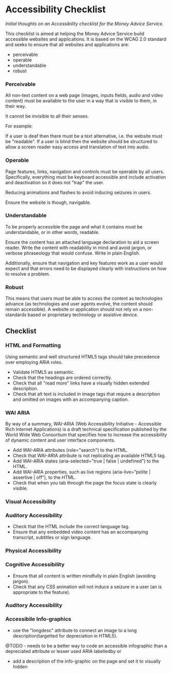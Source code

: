 Accessibility Checklist
=======================

*Initial thoughts on an Accessibility checklist for the Money Advice Service.*

This checklist is aimed at helping the Money Advice Service build accessible websites and applications. It is based on the WCAG 2.0 standard and seeks to ensure that all websites and applications are:

 - perceivable
 - operable
 - understandable
 - robust
 
### Perceivable
All non-text content on a web page (images, inputs fields, audio and video content) must be available to the user in a way that is visible to them, in their way. 

It cannot be invisible to all their senses. 

For example:

If a user is deaf then there must be a text alternative, i.e. the website must be "readable". If a user is blind then the website should be structured to allow a screen reader easy access and translation of text into audio.

### Operable
Page features, links, navigation and controls must be operable by all users. Specifically, everything must be keyboard accessible and include activation and deactivation so it does not "trap" the user.

Reducing animations and flashes to avoid inducing seizures in users. 

Ensure the website is though, navigable.

### Understandable
To be properly accessible the page and what it contains must be understandable, or in other words, readable. 

Ensure the content has an attached language declaration to aid a screen reader. Write the content with readability in mind and avoid jargon, or verbose phraseology that would confuse. Write in plain English.

Additionally, ensure that navigation and key features work as a user would expect and that errors need to be displayed clearly with instructions on how to resolve a problem.

### Robust
This means that users must be able to access the content as technologies advance (as technologies and user agents evolve, the content should remain accessible). A website or application should not rely on a non-standards based or proprietary technology or assistive device.

## Checklist

### HTML and Formatting
Using semantic and well structured HTML5 tags should take precedence over employing ARIA roles.

- Validate HTML5 as semantic.
- Check that the headings are ordered correctly.
- Check that all "read more" links have a visually hidden extended description.
- Check that alt text is included in image tags that require a description and omitted on images with an accompanying caption.

### WAI ARIA
By way of a summary, WAI-ARIA (Web Accessibility Initiative - Accessible Rich Internet Applications) is a draft technical specification published by the World Wide Web Consortium that specifies how to increase the accessibility of dynamic content and user interface components.


- Add WAI-ARIA attributes (role="search") to the HTML.
- Check that WAI-ARIA attribute is not replicating an available HTML5 tag.
- Add WAI-ARIA states (aria-selected="true | false | undefined") to the HTML.
- Add WAI-ARIA properties, such as live regions (aria-live=”polite | assertive | off”), to the HTML.
- Check that when you tab through the page the focus state is clearly visible.


### Visual Accessibility

### Auditory Accessibility
- Check that the HTML include the correct language tag.
- Ensure that any embedded video content has an accompanying transcript, subtitles or sign language.

### Physical Accessibility


### Cognitive Accessibility
- Ensure that all content is written mindfully in plain English (avoiding jargon).
- Check that any CSS animation will not induce a seizure in a user (an is appropriate to the feature).

### Auditory Accessibility


### Accessibile Info-graphics

- use the "longdesc" attribute to connect an image to a long description(targetted for depreciation in HTML5).

@TODO - needs to be a better way to code an accessible infographic than a depreciated attribute or lesser used ARIA labelledby or 

- add a description of the info-graphic on the page and set it to visually hidden